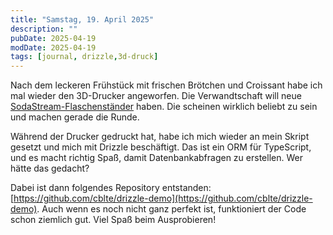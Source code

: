```yaml
---
title: "Samstag, 19. April 2025"
description: ""
pubDate: 2025-04-19
modDate: 2025-04-19
tags: [journal, drizzle,3d-druck]
---
```



Nach dem leckeren Frühstück mit frischen Brötchen und Croissant habe ich mal wieder den 3D-Drucker angeworfen.
Die Verwandtschaft will neue [SodaStream-Flaschenständer](https://www.printables.com/model/61347-sodastream-glas-bottle-stand) haben.
Die scheinen wirklich beliebt zu sein und machen gerade die Runde.

Während der Drucker gedruckt hat,
habe ich mich wieder an mein Skript gesetzt und mich mit Drizzle beschäftigt.
Das ist ein ORM für TypeScript, und es macht richtig Spaß, damit Datenbankabfragen zu erstellen.
Wer hätte das gedacht?

Dabei ist dann folgendes Repository entstanden: [https://github.com/cblte/drizzle-demo](https://github.com/cblte/drizzle-demo).
Auch wenn es noch nicht ganz perfekt ist, funktioniert der Code schon ziemlich gut.
Viel Spaß beim Ausprobieren!
